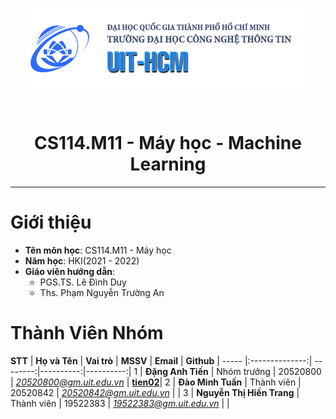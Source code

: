 <p align = "center">
    <a href = https://www.uit.edu.vn/>
        <img src="\image\uit_logo.png" alt = "UIT - University of Information and Technology">
    </a>
</p>

</br>

<h1 align = "center"><b>CS114.M11 - Máy học - Machine Learning</b></h1>
<hr>

# Giới thiệu
* **Tên môn học**: CS114.M11 - Máy học
* **Năm học**: HKI(2021 - 2022) 
* **Giáo viên hướng dẫn**:
    * PGS.TS. Lê Đình Duy
    * Ths. Phạm Nguyễn Trường An	

# Thành Viên Nhóm
**STT** |  **Họ và Tên** |  **Vai trò** | **MSSV** | **Email** | **Github**
| ----- |:--------------:| --------:|----------:|----------:|
1 | **Đặng Anh Tiến** | Nhóm trưởng | 20520800 | <a href = "mailto:20520800@gm.uit.edu.vn">*20520800@gm.uit.edu.vn*</a> | [__tien02__](https://github.com/tien02)|
2 | **Đào Minh Tuấn** | Thành viên | 20520842 | <a href = "mailto:20520842@gm.uit.edu.vn">*20520842@gm.uit.edu.vn*</a> |  |
3 | **Nguyễn Thị Hiền Trang** | Thành viên | 19522383 | <a href = "mailto:19522383@gm.uit.edu.vn">*19522383@gm.uit.edu.vn*</a> |  |
